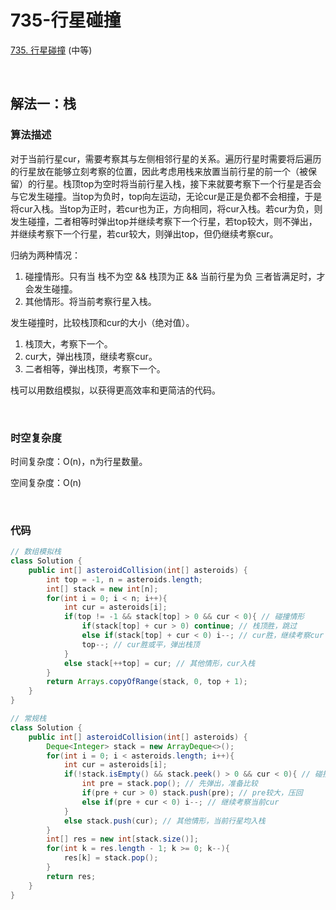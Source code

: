 # 735-行星碰撞

[735. 行星碰撞](https://leetcode-cn.com/problems/asteroid-collision/) (中等)

<br />

## 解法一：栈

### 算法描述

对于当前行星cur，需要考察其与左侧相邻行星的关系。遍历行星时需要将后遍历的行星放在能够立刻考察的位置，因此考虑用栈来放置当前行星的前一个（被保留）的行星。栈顶top为空时将当前行星入栈，接下来就要考察下一个行星是否会与它发生碰撞。当top为负时，top向左运动，无论cur是正是负都不会相撞，于是将cur入栈。当top为正时，若cur也为正，方向相同，将cur入栈。若cur为负，则发生碰撞，二者相等时弹出top并继续考察下一个行星，若top较大，则不弹出，并继续考察下一个行星，若cur较大，则弹出top，但仍继续考察cur。



归纳为两种情况：

1. 碰撞情形。只有当 栈不为空 && 栈顶为正 && 当前行星为负 三者皆满足时，才会发生碰撞。
2. 其他情形。将当前考察行星入栈。

发生碰撞时，比较栈顶和cur的大小（绝对值）。

1. 栈顶大，考察下一个。
2. cur大，弹出栈顶，继续考察cur。
3. 二者相等，弹出栈顶，考察下一个。



栈可以用数组模拟，以获得更高效率和更简洁的代码。

<br />

### 时空复杂度

时间复杂度：O(n)，n为行星数量。

空间复杂度：O(n)

<br />

### 代码

```java
// 数组模拟栈
class Solution {
    public int[] asteroidCollision(int[] asteroids) {
        int top = -1, n = asteroids.length;
        int[] stack = new int[n];
        for(int i = 0; i < n; i++){
            int cur = asteroids[i];
            if(top != -1 && stack[top] > 0 && cur < 0){ // 碰撞情形
                if(stack[top] + cur > 0) continue; // 栈顶胜，跳过
                else if(stack[top] + cur < 0) i--; // cur胜，继续考察cur
                top--; // cur胜或平，弹出栈顶
            }
            else stack[++top] = cur; // 其他情形，cur入栈
        }
        return Arrays.copyOfRange(stack, 0, top + 1);
    }
}
```

```java
// 常规栈
class Solution {
    public int[] asteroidCollision(int[] asteroids) {
        Deque<Integer> stack = new ArrayDeque<>();
        for(int i = 0; i < asteroids.length; i++){
            int cur = asteroids[i];
            if(!stack.isEmpty() && stack.peek() > 0 && cur < 0){ // 碰撞情形
                int pre = stack.pop(); // 先弹出，准备比较
                if(pre + cur > 0) stack.push(pre); // pre较大，压回
                else if(pre + cur < 0) i--; // 继续考察当前cur
            }
            else stack.push(cur); // 其他情形，当前行星均入栈
        }
        int[] res = new int[stack.size()];
        for(int k = res.length - 1; k >= 0; k--){
            res[k] = stack.pop();
        }
        return res;
    }
}
```


